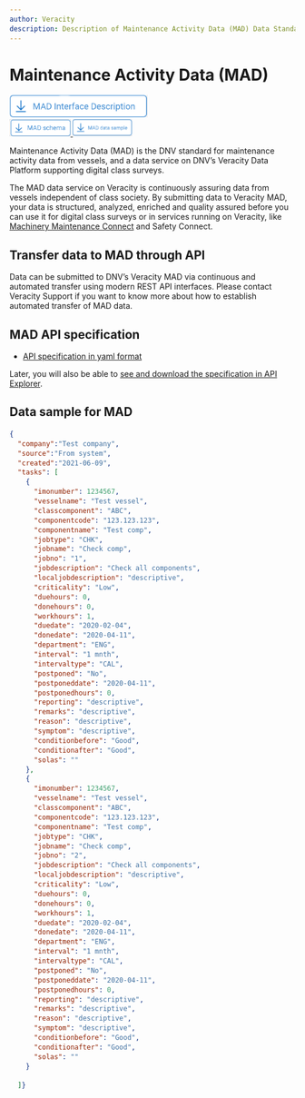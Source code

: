 ```yaml
---
author: Veracity
description: Description of Maintenance Activity Data (MAD) Data Standard in Veracity.
---
```


# Maintenance Activity Data (MAD)

<a href="https://veracitycdnprod.blob.core.windows.net/developer/veracitystatic/mad/MAD%20datafields.xlsx" download>
    <img src="assets/mad-interface.png" alt="Interface Description" height="40">
  </a>

<br>

<a href="https://veracitycdnprod.blob.core.windows.net/developer/veracitystatic/mad/mmc_schema.json" download>
    <img src="assets/mad-schema.png" alt="MAD schema" height="30">
 </a>

<a href="https://veracitycdnprod.blob.core.windows.net/developer/veracitystatic/mad/test_json_body.json" download>
    <img src="assets/mad-data-sample.png" alt="MAD data sample" height="30">
 </a>

Maintenance Activity Data (MAD) is the DNV standard for maintenance activity data from vessels, and a data service on DNV’s Veracity Data Platform supporting digital class surveys.

The MAD data service on Veracity is continuously assuring data from vessels independent of class society. By submitting data to Veracity MAD, your data is structured, analyzed, enriched and quality assured before you can use it for digital class surveys or in services running on Veracity, like [Machinery Maintenance Connect](https://www.dnv.com/services/machinery-maintenance-connect-mmc--168870/) and Safety Connect.

## Transfer data to MAD through API
Data can be submitted to DNV’s Veracity MAD via continuous and automated transfer using modern REST API interfaces. Please contact Veracity Support if you want to know more about how to establish automated transfer of MAD data.

## MAD API specification
* [API specification in yaml format](https://veracitycdnprod.blob.core.windows.net/developer/veracitystatic/mad/mad.yaml)

Later, you will also be able to [see and download the specification in API Explorer](https://developer.veracity.com/docs/section/api-explorer/ppazc03b2c1f-c27a-4748-a03e-9065d5504fda/apis/provider/8f41f575445d4491920432654c671360).

## Data sample for MAD
```json
{
  "company":"Test company",
  "source":"From system",
  "created":"2021-06-09",
  "tasks": [
    {
      "imonumber": 1234567,
      "vesselname": "Test vessel",
      "classcomponent": "ABC",
      "componentcode": "123.123.123",
      "componentname": "Test comp",
      "jobtype": "CHK",
      "jobname": "Check comp",
      "jobno": "1",
      "jobdescription": "Check all components",
      "localjobdescription": "descriptive",
      "criticality": "Low",
      "duehours": 0,
      "donehours": 0,
      "workhours": 1,
      "duedate": "2020-02-04",
      "donedate": "2020-04-11",
      "department": "ENG",
      "interval": "1 mnth",
      "intervaltype": "CAL",
      "postponed": "No",
      "postponeddate": "2020-04-11",
      "postponedhours": 0,
      "reporting": "descriptive",
      "remarks": "descriptive",
      "reason": "descriptive",
      "symptom": "descriptive",
      "conditionbefore": "Good",
      "conditionafter": "Good",
      "solas": ""
    },
    {
      "imonumber": 1234567,
      "vesselname": "Test vessel",
      "classcomponent": "ABC",
      "componentcode": "123.123.123",
      "componentname": "Test comp",
      "jobtype": "CHK",
      "jobname": "Check comp",
      "jobno": "2",
      "jobdescription": "Check all components",
      "localjobdescription": "descriptive",
      "criticality": "Low",
      "duehours": 0,
      "donehours": 0,
      "workhours": 1,
      "duedate": "2020-02-04",
      "donedate": "2020-04-11",
      "department": "ENG",
      "interval": "1 mnth",
      "intervaltype": "CAL",
      "postponed": "No",
      "postponeddate": "2020-04-11",
      "postponedhours": 0,
      "reporting": "descriptive",
      "remarks": "descriptive",
      "reason": "descriptive",
      "symptom": "descriptive",
      "conditionbefore": "Good",
      "conditionafter": "Good",
      "solas": ""
    }

  ]}

```